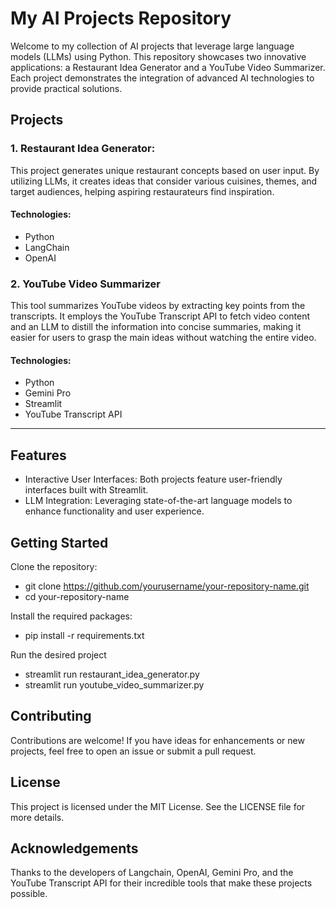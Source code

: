 # My AI Projects Repository

Welcome to my collection of AI projects that leverage large language models (LLMs) using Python. This repository showcases two innovative applications: a Restaurant Idea Generator and a YouTube Video Summarizer. Each project demonstrates the integration of advanced AI technologies to provide practical solutions.

## Projects

### 1. Restaurant Idea Generator:

This project generates unique restaurant concepts based on user input. By utilizing LLMs, it creates ideas that consider various cuisines, themes, and target audiences, helping aspiring restaurateurs find inspiration.

#### Technologies:
- Python
- LangChain
- OpenAI

### 2. YouTube Video Summarizer

This tool summarizes YouTube videos by extracting key points from the transcripts. It employs the YouTube Transcript API to fetch video content and an LLM to distill the information into concise summaries, making it easier for users to grasp the main ideas without watching the entire video.

#### Technologies:

- Python
- Gemini Pro
- Streamlit
- YouTube Transcript API

__________________________________________________________________________________________________________________________________________________
## Features

- Interactive User Interfaces: Both projects feature user-friendly interfaces built with Streamlit.
- LLM Integration: Leveraging state-of-the-art language models to enhance functionality and user experience.

## Getting Started

Clone the repository: 
- git clone https://github.com/yourusername/your-repository-name.git
- cd your-repository-name

Install the required packages:
- pip install -r requirements.txt

Run the desired project
- streamlit run restaurant_idea_generator.py
- streamlit run youtube_video_summarizer.py

## Contributing
Contributions are welcome! If you have ideas for enhancements or new projects, feel free to open an issue or submit a pull request.

## License
This project is licensed under the MIT License. See the LICENSE file for more details.

## Acknowledgements
Thanks to the developers of Langchain, OpenAI, Gemini Pro, and the YouTube Transcript API for their incredible tools that make these projects possible.
